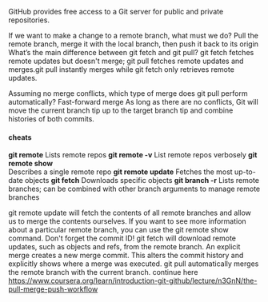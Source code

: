  
 GitHub provides free access to a Git server for public and private repositories.

 If we want to make a change to a remote branch, what must we do? Pull the remote branch, merge it with the local branch, then push it back to its origin
 What’s the main difference between git fetch and git pull? 
git fetch fetches remote updates but doesn't merge; git pull fetches remote updates and merges.git pull instantly merges while git fetch only retrieves remote updates.

Assuming no merge conflicts, which type of merge does git pull perform automatically? Fast-forward merge As long as there are no conflicts, Git will move the current branch tip up to the target branch tip and combine histories of both commits.

#### cheats

**git remote** Lists remote repos
**git remote -v** List remote repos verbosely
**git remote show <name>** 	
Describes a single remote repo
**git remote update** Fetches the most up-to-date objects
**git fetch** Downloads specific objects
**git branch -r** Lists remote branches; can be combined with other branch arguments to manage remote branches


git remote update will fetch the contents of all remote branches and allow us to merge the contents ourselves.
If you want to see more information about a particular remote branch, you can use the git remote show command. Don't forget the commit ID!
git fetch will download remote updates, such as objects and refs, from the remote branch.
An explicit merge creates a new merge commit. This alters the commit history and explicitly shows where a merge was executed.
git pull automatically merges the remote branch with the current branch.
continue here https://www.coursera.org/learn/introduction-git-github/lecture/n3GnN/the-pull-merge-push-workflow